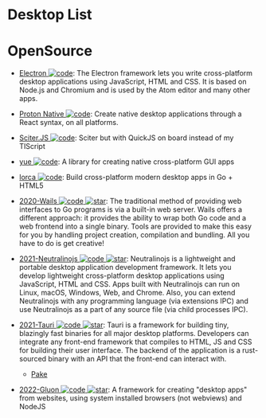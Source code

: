 # Desktop List

# OpenSource

- [Electron ![code](https://martrix-usa.oss-accelerate.aliyuncs.com/logo/code.svg)](https://github.com/electron/electron): The Electron framework lets you write cross-platform desktop applications using JavaScript, HTML and CSS. It is based on Node.js and Chromium and is used by the Atom editor and many other apps.

- [Proton Native ![code](https://martrix-usa.oss-accelerate.aliyuncs.com/logo/code.svg)](https://proton-native.js.org/#/): Create native desktop applications through a React syntax, on all platforms.

- [Sciter.JS ![code](https://martrix-usa.oss-accelerate.aliyuncs.com/logo/code.svg)](https://github.com/c-smile/sciter-js-sdk): Sciter but with QuickJS on board instead of my TIScript

- [yue ![code](https://martrix-usa.oss-accelerate.aliyuncs.com/logo/code.svg)](https://github.com/yue/yue): A library for creating native cross-platform GUI apps

- [lorca ![code](https://martrix-usa.oss-accelerate.aliyuncs.com/logo/code.svg)](https://github.com/zserge/lorca): Build cross-platform modern desktop apps in Go + HTML5

- [2020-Wails ![code](https://martrix-usa.oss-accelerate.aliyuncs.com/logo/code.svg) ![star](https://img.shields.io/github/stars/wailsapp/wails)](https://github.com/wailsapp/wails): The traditional method of providing web interfaces to Go programs is via a built-in web server. Wails offers a different approach: it provides the ability to wrap both Go code and a web frontend into a single binary. Tools are provided to make this easy for you by handling project creation, compilation and bundling. All you have to do is get creative!

- [2021-Neutralinojs ![code](https://martrix-usa.oss-accelerate.aliyuncs.com/logo/code.svg) ![star](https://img.shields.io/github/stars/neutralinojs/neutralinojs)](https://github.com/neutralinojs/neutralinojs): Neutralinojs is a lightweight and portable desktop application development framework. It lets you develop lightweight cross-platform desktop applications using JavaScript, HTML and CSS. Apps built with Neutralinojs can run on Linux, macOS, Windows, Web, and Chrome. Also, you can extend Neutralinojs with any programming language (via extensions IPC) and use Neutralinojs as a part of any source file (via child processes IPC).

- [2021-Tauri ![code](https://martrix-usa.oss-accelerate.aliyuncs.com/logo/code.svg) ![star](https://img.shields.io/github/stars/tauri-apps/tauri)](https://github.com/tauri-apps/tauri): Tauri is a framework for building tiny, blazingly fast binaries for all major desktop platforms. Developers can integrate any front-end framework that compiles to HTML, JS and CSS for building their user interface. The backend of the application is a rust-sourced binary with an API that the front-end can interact with.

  - [Pake](https://github.com/tw93/Pake)

- [2022-Gluon ![code](https://martrix-usa.oss-accelerate.aliyuncs.com/logo/code.svg) ![star](https://img.shields.io/github/stars/gluon-framework/gluon)](https://github.com/gluon-framework/gluon): A framework for creating "desktop apps" from websites, using system installed browsers (not webviews) and NodeJS
